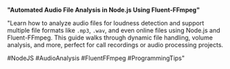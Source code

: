 **"Automated Audio File Analysis in Node.js Using Fluent-FFmpeg"**
 
"Learn how to analyze audio files for loudness detection and support multiple file formats like `.mp3`, `.wav`, and even online files using Node.js and Fluent-FFmpeg. This guide walks through dynamic file handling, volume analysis, and more, perfect for call recordings or audio processing projects. 

#NodeJS #AudioAnalysis #FluentFFmpeg #ProgrammingTips"
